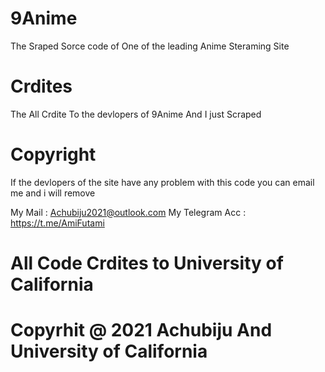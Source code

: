 # 9Anime

The Sraped Sorce code of One of the leading Anime Steraming Site

# Crdites

The All Crdite To the devlopers of 9Anime And I just Scraped 

# Copyright

If the devlopers of the site have any problem with this code you can email me and i will remove 

My Mail : Achubiju2021@outlook.com
My Telegram Acc : https://t.me/AmiFutami

# All Code Crdites to University of California

# Copyrhit @ 2021 Achubiju And University of California




